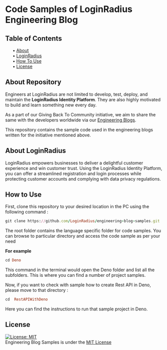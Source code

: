 # Code Samples of LoginRadius Engineering Blog

## Table of Contents
<ul>
  • <a href="#about">About</a><br>
  • <a href="#loginradius">LoginRadius</a><br>
  • <a href="#howtouse">How To Use</a><br>
  • <a href="#license">License</a><br>
</ul>

<h2 id="about"> About Repository</h2>

Engineers at LoginRadius are not limited to develop, test, deploy, and maintain the **LoginRadius Identity Platform**. They are also highly motivated to build and learn something new every day. 

As a part of our Giving Back To Community initiative, we aim to share the same with the developers worldwide via our [Engineering Blogs](https://www.loginradius.com/engineering/blog).

This repository contains the sample code used in the engineering blogs written for the initiative mentioned above.

<h2 id="loginradius"> About LoginRadius</h2>

LoginRadius empowers businesses to deliver a delightful customer experience and win customer trust.  Using the LoginRadius Identity Platform, you can offer a streamlined registration and login processes while protecting customer accounts and complying with data privacy regulations.

<h2 id="howtouse">How to Use</h2>

First, clone this repository to your desired location in the PC using the following command : 

```ruby
git clone https://github.com/LoginRadius/engineering-blog-samples.git
```

The root folder contains the language specific folder for code samples. You can browse to particular directory and access the code sample as per your need

<b>For example</b>

```ruby
cd Deno

```
This command in the terminal would open the Deno folder and list all the subfolders. This is where you can find a number of project samples.   

Now, if you want to check with sample how to create Rest API in Deno, please move to that directory :

```ruby
cd  RestAPIWithDeno

```

Here you can find the instructions to run that sample project in Deno.

<h2 id="license">License</h2>

[![License: MIT](https://img.shields.io/badge/License-MIT-yellow.svg)](https://opensource.org/licenses/MIT)   
Engineering Blog Samples is under the [MIT License](/LICENSE)
